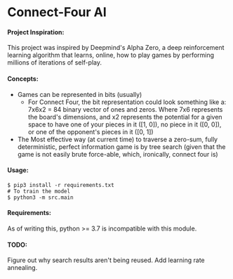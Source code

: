 # Connect-Four AI

#### Project Inspiration:
This project was inspired by Deepmind's Alpha Zero, a deep reinforcement learning algorithm that learns, online, how to play games by performing millions of iterations of self-play.

#### Concepts:
- Games can be represented in bits (usually)
  - For Connect Four, the bit representation could look something like a: 7x6x2 = 84 binary vector of ones and zeros. Where 7x6 represents the board's dimensions, and x2 represents the potential for a given space to have one of your pieces in it ([1, 0]), no piece in it ([0, 0]), or one of the opponent's pieces in it ([0, 1])
- The Most effective way (at current time) to traverse a zero-sum, fully deterministic, perfect information game is by tree search (given that the game is not easily brute force-able, which, ironically, connect four is)

#### Usage:
```
$ pip3 install -r requirements.txt
# To train the model
$ python3 -m src.main
```

#### Requirements:
As of writing this, python >= 3.7 is incompatible with this module.

#### TODO:
Figure out why search results aren't being reused.
Add learning rate annealing.
